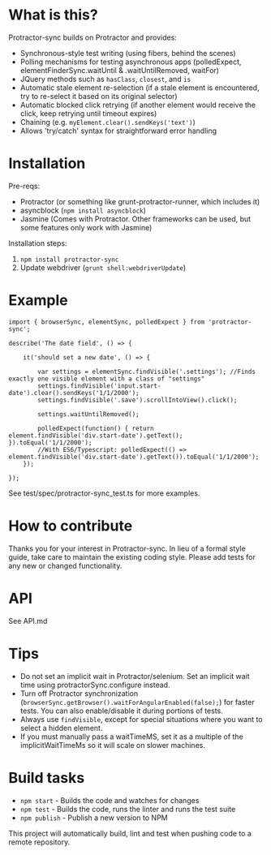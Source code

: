 # What is this?

Protractor-sync builds on Protractor and provides:

* Synchronous-style test writing (using fibers, behind the scenes)
* Polling mechanisms for testing asynchronous apps (polledExpect, elementFinderSync.waitUntil & .waitUntilRemoved, waitFor)
* JQuery methods such as `hasClass`, `closest`, and `is`
* Automatic stale element re-selection (if a stale element is encountered, try to re-select it based on its original selector)
* Automatic blocked click retrying (if another element would receive the click, keep retrying until timeout expires)
* Chaining (e.g. `myElement.clear().sendKeys('text')`)
* Allows 'try/catch' syntax for straightforward error handling

# Installation

Pre-reqs:

* Protractor (or something like grunt-protractor-runner, which includes it)
* asyncblock (`npm install asyncblock`)
* Jasmine (Comes with Protractor. Other frameworks can be used, but some features only work with Jasmine)

Installation steps:

1. `npm install protractor-sync`
1. Update webdriver (`grunt shell:webdriverUpdate`)

# Example

```
import { browserSync, elementSync, polledExpect } from 'protractor-sync';

describe('The date field', () => {

    it('should set a new date', () => {

        var settings = elementSync.findVisible('.settings'); //Finds exactly one visible element with a class of "settings"
        settings.findVisible('input.start-date').clear().sendKeys('1/1/2000');
        settings.findVisible('.save').scrollIntoView().click();
    
        settings.waitUntilRemoved();
        
        polledExpect(function() { return element.findVisible('div.start-date').getText(); }).toEqual('1/1/2000');
        //With ES6/Typescript: polledExpect(() => element.findVisible('div.start-date').getText()).toEqual('1/1/2000');
    });

});
```

See test/spec/protractor-sync_test.ts for more examples.

# How to contribute
 
Thanks you for your interest in Protractor-sync.  In lieu of a formal style guide, take care to maintain the existing coding style. Please add tests for any new or changed functionality.

# API

See API.md

# Tips

* Do not set an implicit wait in Protractor/selenium. Set an implicit wait time using protractorSync.configure instead.
* Turn off Protractor synchronization (`browserSync.getBrowser().waitForAngularEnabled(false);`) for faster tests. You can also enable/disable it during portions of tests.
* Always use `findVisible`, except for special situations where you want to select a hidden element.
* If you must manually pass a waitTimeMS, set it as a multiple of the implicitWaitTimeMs so it will scale on slower machines.

# Build tasks

* `npm start` - Builds the code and watches for changes
* `npm test` - Builds the code, runs the linter and runs the test suite
* `npm publish` - Publish a new version to NPM

This project will automatically build, lint and test when pushing code to a remote repository.